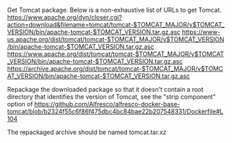 Get Tomcat package. Below is a non-exhaustive list of URLs to get Tomcat.
        https://www.apache.org/dyn/closer.cgi?action=download&filename=tomcat/tomcat-$TOMCAT_MAJOR/v$TOMCAT_VERSION/bin/apache-tomcat-$TOMCAT_VERSION.tar.gz.asc
	https://www-us.apache.org/dist/tomcat/tomcat-$TOMCAT_MAJOR/v$TOMCAT_VERSION/bin/apache-tomcat-$TOMCAT_VERSION.tar.gz.asc
	https://www.apache.org/dist/tomcat/tomcat-$TOMCAT_MAJOR/v$TOMCAT_VERSION/bin/apache-tomcat-$TOMCAT_VERSION.tar.gz.asc
	https://archive.apache.org/dist/tomcat/tomcat-$TOMCAT_MAJOR/v$TOMCAT_VERSION/bin/apache-tomcat-$TOMCAT_VERSION.tar.gz.asc

Repackage the downloaded package so that it doesn't contain a root directory that identifies the version of Tomcat, see the "strip component" option of https://github.com/Alfresco/alfresco-docker-base-tomcat/blob/b2324f55c6f86f475dbc4bc84bae22b207548331/Dockerfile#L104

The repackaged archive should be named tomcat.tar.xz
